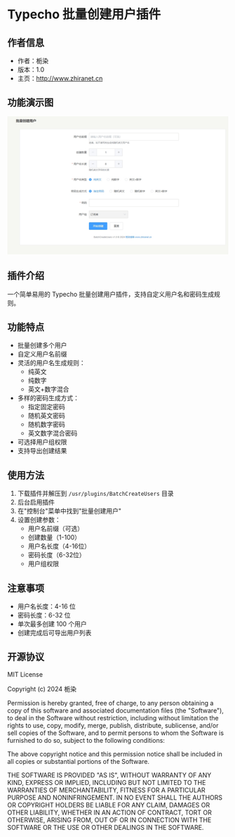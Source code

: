 
# Typecho 批量创建用户插件
## 作者信息
- 作者：栀染
- 版本：1.0
- 主页：http://www.zhiranet.cn
## 功能演示图 
![演示图](/BatchCreateUsers.png)
## 插件介绍
一个简单易用的 Typecho 批量创建用户插件，支持自定义用户名和密码生成规则。
## 功能特点
- 批量创建多个用户
- 自定义用户名前缀
- 灵活的用户名生成规则：
  - 纯英文
  - 纯数字
  - 英文+数字混合
- 多样的密码生成方式：
  - 指定固定密码
  - 随机英文密码
  - 随机数字密码
  - 英文数字混合密码
- 可选择用户组权限
- 支持导出创建结果
## 使用方法
1. 下载插件并解压到 `/usr/plugins/BatchCreateUsers` 目录
2. 后台启用插件
3. 在"控制台"菜单中找到"批量创建用户"
4. 设置创建参数：
   - 用户名前缀（可选）
   - 创建数量（1-100）
   - 用户名长度（4-16位）
   - 密码长度（6-32位）
   - 用户组权限
## 注意事项
- 用户名长度：4-16 位
- 密码长度：6-32 位
- 单次最多创建 100 个用户
- 创建完成后可导出用户列表
## 开源协议

MIT License

Copyright (c) 2024 栀染

Permission is hereby granted, free of charge, to any person obtaining a copy
of this software and associated documentation files (the "Software"), to deal
in the Software without restriction, including without limitation the rights
to use, copy, modify, merge, publish, distribute, sublicense, and/or sell
copies of the Software, and to permit persons to whom the Software is
furnished to do so, subject to the following conditions:

The above copyright notice and this permission notice shall be included in all
copies or substantial portions of the Software.

THE SOFTWARE IS PROVIDED "AS IS", WITHOUT WARRANTY OF ANY KIND, EXPRESS OR
IMPLIED, INCLUDING BUT NOT LIMITED TO THE WARRANTIES OF MERCHANTABILITY,
FITNESS FOR A PARTICULAR PURPOSE AND NONINFRINGEMENT. IN NO EVENT SHALL THE
AUTHORS OR COPYRIGHT HOLDERS BE LIABLE FOR ANY CLAIM, DAMAGES OR OTHER
LIABILITY, WHETHER IN AN ACTION OF CONTRACT, TORT OR OTHERWISE, ARISING FROM,
OUT OF OR IN CONNECTION WITH THE SOFTWARE OR THE USE OR OTHER DEALINGS IN THE
SOFTWARE.
